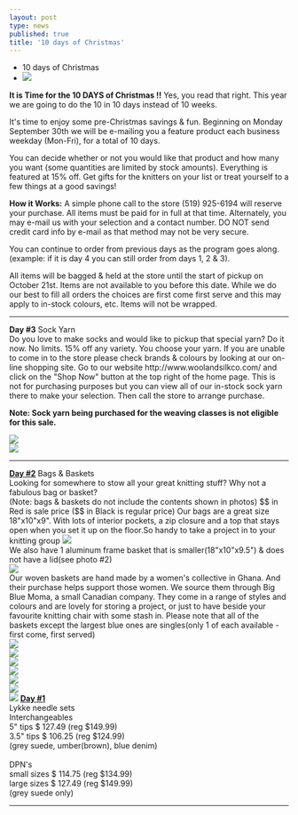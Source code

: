 ```yaml
---
layout: post
type: news
published: true
title: '10 days of Christmas'
---
```


- 10 days of Christmas
- <img src="/img/2019xmas.jpg" />
<strong>It is Time for the 10 DAYS of Christmas !!</strong> Yes, you read that right. This year we are going to do the 10 in 10 days instead of 10 weeks.

It's time to enjoy some pre-Christmas savings & fun. Beginning on Monday September 30th we will be e-mailing you a feature product each business weekday (Mon-Fri), for a total of 10 days.

You can decide whether or not you would like that product and how many you want (some quantities are limited by stock amounts). Everything is featured at 15% off. Get gifts for the knitters on your list or treat yourself to a few things at a good savings!

<strong>How it Works:</strong>
A simple phone call to the store (519) 925-6194 will reserve your purchase. All items must be paid for in full at that time. Alternately, you may e-mail us with your selection and a contact number. DO NOT send credit card info by e-mail as that method may not be very secure.

You can continue to order from previous days as the program goes along. (example: if it is day 4 you can still order from days 1, 2 & 3).

All items will be bagged & held at the store until the start of pickup on October 21st. Items are not available to you before this date. While we do our best to fill all orders the choices are first come first serve and this may apply to in-stock colours, etc. Items will not be wrapped.<br />

<hr />
<strong>Day #3</strong>
Sock Yarn<br />
Do you love to make socks and would like to pickup that special yarn? Do it now. No limits. 15% off any variety.
You choose your yarn. If you are unable to come in to the store please check brands & colours by looking at our on-line shopping site. 
Go to our website  http://www.woolandsilkco.com/ and click on the "Shop Now" button at the top right of the home page. This is not for purchasing purposes but you can view all of our in-stock sock yarn there to make your selection. Then call the store to arrange purchase.

<strong>Note: Sock yarn being purchased for the weaving classes is not eligible for this sale.</strong>

<img src="/img/day3_photo1.jpg" /><br />
<img src="/img/day3_photo2.jpg" />
<hr />
<a href="name=day2"><strong>Day #2</strong></a>
Bags & Baskets<br />
Looking for somewhere to stow all your great knitting stuff?  Why not a fabulous bag or basket?<br />
(Note: bags & baskets do not include the contents shown in photos)
$$ in Red is sale price ($$ in Black is regular price)
Our bags are a great size 18"x10"x9". With lots of interior pockets, a zip closure and a top that stays open when you set it up on the floor.So handy to take a project in to your knitting group
<img src="/img/day2_photo1.jpg" /><br />
We also have 1 aluminum frame basket that is smaller(18"x10"x9.5") & does not have a lid(see photo #2)<br />
<img src="/img/day2_photo2.jpg" /><br />
Our woven baskets are hand made by a women's collective in Ghana. And their purchase helps support those women. We source them through Big Blue Moma, a small Canadian company. They come in a range of styles and colours and are lovely for storing a project, or just to have beside your favourite knitting chair with some stash in.
Please note that all of the baskets except the largest blue ones are singles(only 1 of each available - first come, first served)<br />
<img src="/img/day2_basket1.jpg" /><br />
<img src="/img/day2_basket2.jpg" /><br />
<img src="/img/day2_basket3.jpg" /><br />
<img src="/img/day2_basket4.jpg" /><br />
<img src="/img/day2_basket5.jpg" /><br />
<img src="/img/day2_basket6.jpg" /><br />


<img src="/img/xmas2019_day1needles.jpg" />
<a href="name=day1"><strong>Day #1 </strong> </a><br />
Lykke needle sets <br />
Interchangeables<br />
5" tips   $ 127.49     (reg $149.99)<br />
3.5" tips  $ 106.25   (reg $124.99)<br />
(grey suede, umber(brown), blue denim)<br />
<br />
DPN's <br />  
small sizes  $ 114.75    (reg $134.99)<br />
large sizes   $ 127.49     (reg $149.99)<br />
(grey suede only)

<hr >
